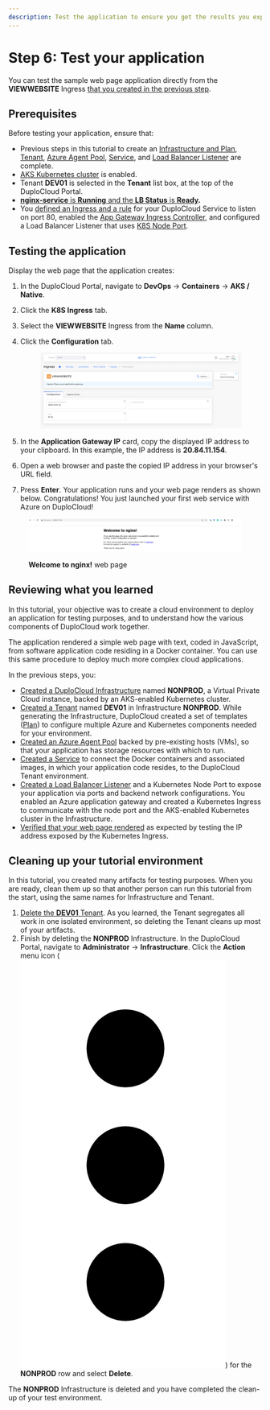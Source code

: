 ```yaml
---
description: Test the application to ensure you get the results you expect
---
```


# Step 6: Test your application

You can test the sample web page application directly from the **VIEWWEBSITE** Ingress [that you created in the previous step](step-5-create-a-load-balancer.md#add-kubernetes-ingress).&#x20;

## Prerequisites

Before testing your application, ensure that:&#x20;

* Previous steps in this tutorial to create an [Infrastructure and Plan](step-1-infrastructure.md), [Tenant](step-2-tenant.md), [Azure Agent Pool](step-3-create-azure-agent-pool.md), [Service](step-4-create-app-via-k8s.md), and [Load Balancer Listener](step-5-create-a-load-balancer.md) are complete.
* [AKS Kubernetes cluster](step-1-infrastructure.md#enabling-the-aks-kubernetes-cluster) is enabled.
* Tenant **DEV01** is selected in the **Tenant** list box, at the top of the DuploCloud Portal.
* [**nginx-service** is **Running** and the **LB Status** is **Ready**](step-5-create-a-load-balancer.md)**.**
* You [defined an Ingress and a rule](step-6-test-the-application.md#add-kubernetes-ingress) for your DuploCloud Service to listen on port 80, enabled the [App Gateway Ingress Controller](step-6-test-the-application.md#enable-the-ingress-controller), and configured a Load Balancer Listener that uses [K8S Node Port](step-6-test-the-application.md#adding-and-configuring-a-load-balancer).

## Testing the application

Display the web page that the application creates:

1. In the DuploCloud Portal, navigate to **DevOps** -> **Containers** -> **AKS / Native**.
2. Click the **K8S Ingress** tab.
3. Select the **VIEWWEBSITE** Ingress from the **Name** column.
4.  Click the **Configuration** tab.

    <figure><img src="../../.gitbook/assets/Azure_GS_viewebsite_2.png" alt=""><figcaption></figcaption></figure>
5. In the **Application Gateway IP** card, copy the displayed IP address to your clipboard. In this example, the IP address is **20.84.11.154**.&#x20;
6. Open a web browser and paste the copied IP address in your browser's URL field.&#x20;
7. Press **Enter**. Your application runs and your web page renders as shown below. Congratulations! You just launched your first web service with Azure on DuploCloud!&#x20;

<figure><img src="../../.gitbook/assets/Azure_GS_viewebsite_3.png" alt=""><figcaption><p><strong>Welcome to nginx!</strong> web page</p></figcaption></figure>

## Reviewing what you learned

In this tutorial, your objective was to create a cloud environment to deploy an application for testing purposes, and to understand how the various components of DuploCloud work together.&#x20;

The application rendered a simple web page with text, coded in JavaScript, from software application code residing in a Docker container. You can use this same procedure to deploy much more complex cloud applications.&#x20;

In the previous steps, you:

* [Created a DuploCloud Infrastructure](step-1-infrastructure.md) named **NONPROD**, a Virtual Private Cloud instance, backed by an AKS-enabled Kubernetes cluster.&#x20;
* [Created a Tenant](step-2-tenant.md) named **DEV01** in Infrastructure **NONPROD**. While generating the Infrastructure, DuploCloud created a set of templates ([Plan](step-1-infrastructure.md)) to configure multiple Azure and Kubernetes components needed for your environment.
* [Created an Azure Agent Pool](step-3-create-azure-agent-pool.md) backed by pre-existing hosts (VMs), so that your application has storage resources with which to run.
* [Created a Service](step-4-create-app-via-k8s.md) to connect the Docker containers and associated images, in which your application code resides, to the DuploCloud Tenant environment.
* [Created a Load Balancer Listener](step-5-create-a-load-balancer.md) and a Kubernetes Node Port to expose your application via ports and backend network configurations. You enabled an Azure application gateway and created a Kubernetes Ingress to communicate with the node port and the AKS-enabled Kubernetes cluster in the Infrastructure.
* [Verified that your web page rendered](step-6-test-the-application.md) as expected by testing the IP address exposed by the  Kubernetes Ingress.

## Cleaning up your tutorial environment

In this tutorial, you created many artifacts for testing purposes. When you are ready, clean them up so that another person can run this tutorial from the start, using the same names for Infrastructure and Tenant.

1. [Delete the **DEV01** Tenant](../../administrator-tools/access-control/tenant-access/deleting-a-tenant.md). As you learned, the Tenant segregates all work in one isolated environment, so deleting the Tenant cleans up most of your artifacts.
2. Finish by deleting the **NONPROD** Infrastructure. In the DuploCloud Portal, navigate to **Administrator** -> **Infrastructure**. Click the **Action** menu icon (<img src="../../.gitbook/assets/image (4).png" alt="" data-size="line">) for the **NONPROD** row and select **Delete**.&#x20;

The **NONPROD** Infrastructure is deleted and you have completed the clean-up of your test environment.
